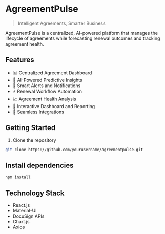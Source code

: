 # AgreementPulse

> Intelligent Agreements, Smarter Business

AgreementPulse is a centralized, AI-powered platform that manages the lifecycle of agreements while forecasting renewal outcomes and tracking agreement health.

## Features

- 📊 Centralized Agreement Dashboard
- 🤖 AI-Powered Predictive Insights
- 🔔 Smart Alerts and Notifications
- ⚡ Renewal Workflow Automation
- 📈 Agreement Health Analysis
- 📱 Interactive Dashboard and Reporting
- 🔄 Seamless Integrations

## Getting Started

1. Clone the repository
```bash
git clone https://github.com/yourusername/agreementpulse.git
```
## Install dependencies
```
npm install
```

## Technology Stack

- React.js
- Material-UI
- DocuSign APIs
- Chart.js
- Axios
